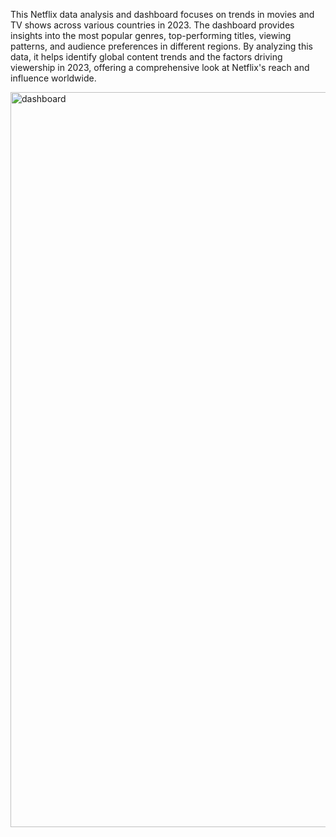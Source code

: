 This Netflix data analysis and dashboard focuses on trends in movies and TV shows across various countries in 2023. The dashboard provides insights into the most popular genres, top-performing titles, viewing patterns, and audience preferences in different regions. By analyzing this data, it helps identify global content trends and the factors driving viewership in 2023, offering a comprehensive look at Netflix's reach and influence worldwide.

<img width="1176" alt="dashboard" src="https://github.com/user-attachments/assets/8a4544b4-709d-43fe-9b56-87444054b97a">
